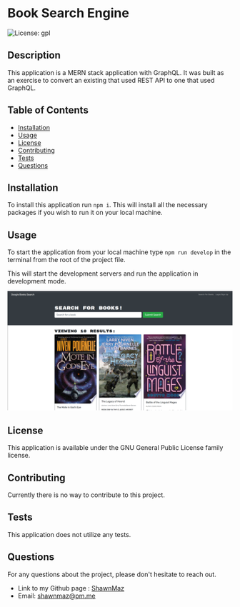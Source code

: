 # Book Search Engine
  
![License: gpl](https://img.shields.io/static/v1?label=license&message=gpl&color=green)


## Description
This application is a MERN stack application with GraphQL. It was built as an exercise to convert an existing that used REST API to one that used GraphQL.

## Table of Contents
* [Installation](#installation)
* [Usage](#usage)
* [License](#license)
* [Contributing](#contributing)
* [Tests](#tests)
* [Questions](#questions)

## Installation
To install this application run ```npm i```. This will install all the necessary packages if you wish to run it on your local machine.

## Usage
To start the application from your local machine type ```npm run develop``` in the terminal from the root of the project file.  

This will start the development servers and run the application in development mode.

![Application start image](./assets/images/Google%20Book%20Search.png)

## License
This application is available under the GNU General Public License family license.


## Contributing
Currently there is no way to contribute to this project.

## Tests
This application does not utilize any tests.

## Questions
For any questions about the project, please don't hesitate to reach out.
* Link to my Github page : [ShawnMaz](https://github.com/ShawnMaz)
* Email: [shawnmaz@pm.me](mailto:shawnmaz@pm.me)

